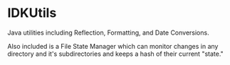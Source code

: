 IDKUtils
========

Java utilities including Reflection, Formatting, and Date Conversions.

Also included is a File State Manager which can monitor changes in any directory and it's subdirectories and keeps a hash of their current "state."

